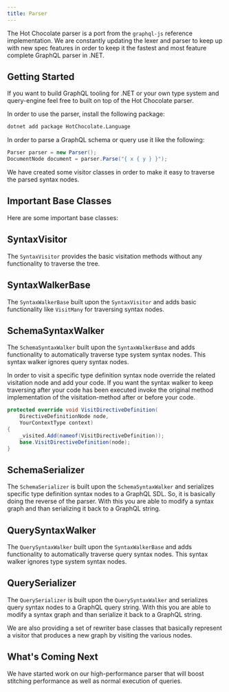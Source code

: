 ```yaml
---
title: Parser
---
```


The Hot Chocolate parser is a port from the `graphql-js` reference implementation. We are constantly updating the lexer and parser to keep up with new spec features in order to keep it the fastest and most feature complete GraphQL parser in .NET.

## Getting Started

If you want to build GraphQL tooling for .NET or your own type system and query-engine feel free to built on top of the Hot Chocolate parser.

In order to use the parser, install the following package:

```bash
dotnet add package HotChocolate.Language
```

In order to parse a GraphQL schema or query use it like the following:

```csharp
Parser parser = new Parser();
DocumentNode document = parser.Parse("{ x { y } }");
```

We have created some visitor classes in order to make it easy to traverse the parsed syntax nodes.

## Important Base Classes

Here are some important base classes:

## SyntaxVisitor

The `SyntaxVisitor` provides the basic visitation methods without any functionality to traverse the tree.

## SyntaxWalkerBase

The `SyntaxWalkerBase` built upon the `SyntaxVisitor` and adds basic functionality like `VisitMany` for traversing syntax nodes.

## SchemaSyntaxWalker

The `SchemaSyntaxWalker` built upon the `SyntaxWalkerBase` and adds functionality to automatically traverse type system syntax nodes. This syntax walker ignores query syntax nodes.

In order to visit a specific type definition syntax node override the related visitation node and add your code. If you want the syntax walker to keep traversing after your code has been executed invoke the original method implementation of the visitation-method after or before your code.

```csharp
protected override void VisitDirectiveDefinition(
    DirectiveDefinitionNode node,
    YourContextType context)
{
    _visited.Add(nameof(VisitDirectiveDefinition));
    base.VisitDirectiveDefinition(node);
}
```

## SchemaSerializer

The `SchemaSerializer` is built upon the `SchemaSyntaxWalker` and serializes specific type definition syntax nodes to a GraphQL SDL. So, it is basically doing the reverse of the parser. With this you are able to modify a syntax graph and than serializing it back to a GraphQL string.

## QuerySyntaxWalker

The `QuerySyntaxWalker` built upon the `SyntaxWalkerBase` and adds functionality to automatically traverse query syntax nodes. This syntax walker ignores type system syntax nodes.

## QuerySerializer

The `QuerySerializer` is built upon the `QuerySyntaxWalker` and serializes query syntax nodes to a GraphQL query string. With this you are able to modify a syntax graph and than serialize it back to a GraphQL string.

We are also providing a set of rewriter base classes that basically represent a visitor that produces a new graph by visiting the various nodes.

## What's Coming Next

We have started work on our high-performance parser that will boost stitching performance as well as normal execution of queries.
